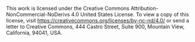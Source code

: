This work is licensed under the Creative Commons Attribution-NonCommercial-NoDerivs 4.0 United States License. To view a copy of this license, visit https://creativecommons.org/licenses/by-nc-nd/4.0/ or send a letter to Creative Commons, 444 Castro Street, Suite 900, Mountain View, California, 94041, USA.
